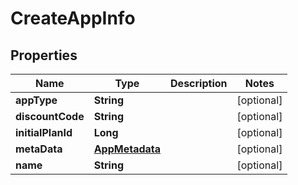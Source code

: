 # CreateAppInfo

## Properties
| Name              | Type                              | Description | Notes      |
| ----------------- | --------------------------------- | ----------- | ---------- |
| **appType**       | **String**                        |             | [optional] |
| **discountCode**  | **String**                        |             | [optional] |
| **initialPlanId** | **Long**                          |             | [optional] |
| **metaData**      | [**AppMetadata**](AppMetadata.md) |             | [optional] |
| **name**          | **String**                        |             | [optional] |
